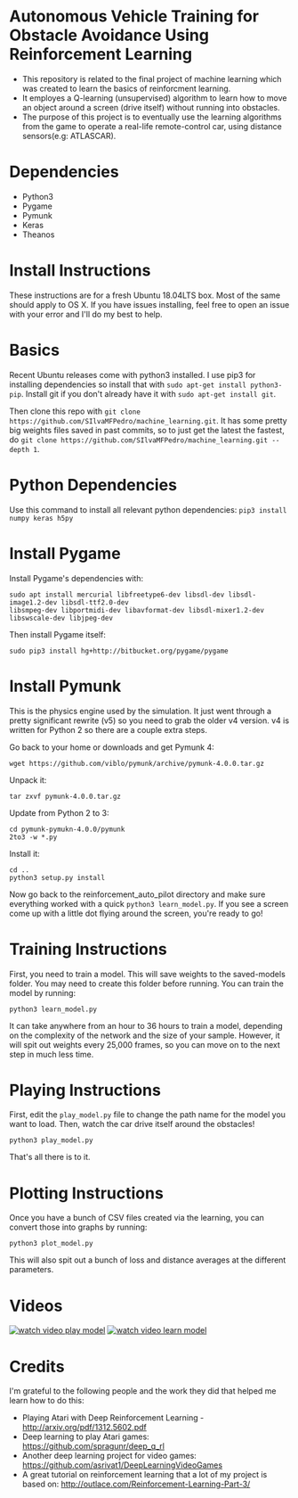 # Autonomous Vehicle Training for Obstacle Avoidance Using Reinforcement Learning

- This repository is related to the final project of machine learning which was created to learn the basics of reinforcment learning.
- It employes a Q-learning (unsupervised) algorithm to learn how to move an object around a screen (drive itself) without running into obstacles.
- The purpose of this project is to eventually use the learning algorithms from the game to operate a real-life remote-control car, using distance sensors(e.g: ATLASCAR).

# Dependencies
- Python3
- Pygame
- Pymunk
- Keras
- Theanos

# Install Instructions

These instructions are for a fresh Ubuntu 18.04LTS box. Most of the same should apply to OS X. If you have issues installing, feel free to open an issue with your error and I'll do my best to help.

# Basics
Recent Ubuntu releases come with python3 installed. I use pip3 for installing dependencies so install that with `sudo apt-get install python3-pip`. Install git if you don't already have it with `sudo apt-get install git`.

Then clone this repo with `git clone https://github.com/SIlvaMFPedro/machine_learning.git`. It has some pretty big weights files saved in past commits, so to just get the latest the fastest, do `git clone https://github.com/SIlvaMFPedro/machine_learning.git --depth 1`.


# Python Dependencies
Use this command to install all relevant python dependencies:
`pip3 install numpy keras h5py`

# Install Pygame

Install Pygame's dependencies with:

    sudo apt install mercurial libfreetype6-dev libsdl-dev libsdl-image1.2-dev libsdl-ttf2.0-dev 
    libsmpeg-dev libportmidi-dev libavformat-dev libsdl-mixer1.2-dev libswscale-dev libjpeg-dev

Then install Pygame itself:

    sudo pip3 install hg+http://bitbucket.org/pygame/pygame

# Install Pymunk

This is the physics engine used by the simulation. It just went through a pretty significant rewrite (v5) so you need to grab the older v4 version. v4 is written for Python 2 so there are a couple extra steps.

Go back to your home or downloads and get Pymunk 4:

    wget https://github.com/viblo/pymunk/archive/pymunk-4.0.0.tar.gz

Unpack it:

    tar zxvf pymunk-4.0.0.tar.gz

Update from Python 2 to 3:

    cd pymunk-pymukn-4.0.0/pymunk
    2to3 -w *.py

Install it:

    cd .. 
    python3 setup.py install

Now go back to the reinforcement_auto_pilot directory and make sure everything worked with a quick `python3 learn_model.py`. If you see a screen come up with a little dot flying around the screen, you're ready to go!


# Training Instructions
First, you need to train a model. This will save weights to the saved-models folder. You may need to create this folder before running. You can train the model by running:

    python3 learn_model.py

It can take anywhere from an hour to 36 hours to train a model, depending on the complexity of the network and the size of your sample. However, it will spit out weights every 25,000 frames, so you can move on to the next step in much less time.

# Playing Instructions
First, edit the `play_model.py` file to change the path name for the model you want to load. 
Then, watch the car drive itself around the obstacles!

    python3 play_model.py

That's all there is to it.

# Plotting Instructions

Once you have a bunch of CSV files created via the learning, you can convert those into graphs by running:

    python3 plot_model.py

This will also spit out a bunch of loss and distance averages at the different parameters.

# Videos

[![watch video play model](https://imgur.com/a/obXCW5k)](https://youtu.be/I3qTrub-1HQ)
[![watch video learn model](https://imgur.com/a/obXCW5k)](https://youtu.be/3R-EZr5wHkg)
# Credits

I'm grateful to the following people and the work they did that helped me learn how to do this:

- Playing Atari with Deep Reinforcement Learning - http://arxiv.org/pdf/1312.5602.pdf
- Deep learning to play Atari games: https://github.com/spragunr/deep_q_rl
- Another deep learning project for video games: https://github.com/asrivat1/DeepLearningVideoGames
- A great tutorial on reinforcement learning that a lot of my project is based on: http://outlace.com/Reinforcement-Learning-Part-3/